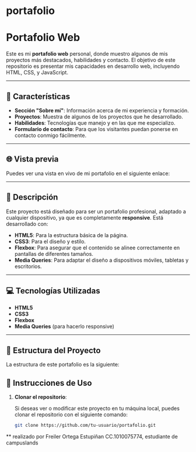 # portafolio

# Portafolio Web

Este es mi **portafolio web** personal, donde muestro algunos de mis proyectos más destacados, habilidades y contacto. El objetivo de este repositorio es presentar mis capacidades en desarrollo web, incluyendo HTML, CSS, y JavaScript.

---

## 🚀 Características

- **Sección "Sobre mí"**: Información acerca de mi experiencia y formación.
- **Proyectos**: Muestra de algunos de los proyectos que he desarrollado.
- **Habilidades**: Tecnologías que manejo y en las que me especializo.
- **Formulario de contacto**: Para que los visitantes puedan ponerse en contacto conmigo fácilmente.

---

## 🌐 Vista previa

Puedes ver una vista en vivo de mi portafolio en el siguiente enlace:  


---

## 📄 Descripción

Este proyecto está diseñado para ser un portafolio profesional, adaptado a cualquier dispositivo, ya que es completamente **responsive**. Está desarrollado con:

- **HTML5**: Para la estructura básica de la página.
- **CSS3**: Para el diseño y estilo.
- **Flexbox**: Para asegurar que el contenido se alinee correctamente en pantallas de diferentes tamaños.
- **Media Queries**: Para adaptar el diseño a dispositivos móviles, tabletas y escritorios.

---

## 💻 Tecnologías Utilizadas

- **HTML5**
- **CSS3**
- **Flexbox**
- **Media Queries** (para hacerlo responsive)

---

## 📂 Estructura del Proyecto

La estructura de este portafolio es la siguiente:




## 🚧 Instrucciones de Uso

1. **Clonar el repositorio**:

   Si deseas ver o modificar este proyecto en tu máquina local, puedes clonar el repositorio con el siguiente comando:

   ```bash
   git clone https://github.com/tu-usuario/portafolio.git


** realizado por Freiler Ortega Estupiñan CC.1010075774, estudiante de campuslands


